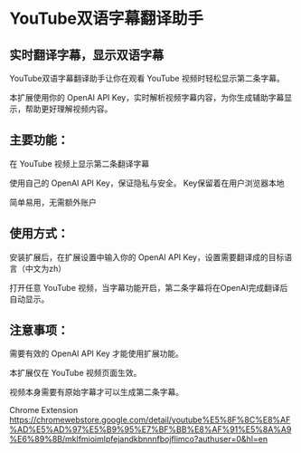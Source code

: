 # YouTube双语字幕翻译助手

## 实时翻译字幕，显示双语字幕

YouTube双语字幕翻译助手让你在观看 YouTube 视频时轻松显示第二条字幕。

本扩展使用你的 OpenAI API Key，实时解析视频字幕内容，为你生成辅助字幕显示，帮助更好理解视频内容。


## 主要功能：

在 YouTube 视频上显示第二条翻译字幕

使用自己的 OpenAI API Key，保证隐私与安全。 Key保留着在用户浏览器本地

简单易用，无需额外账户

## 使用方式：

安装扩展后，在扩展设置中输入你的 OpenAI API Key，设置需要翻译成的目标语言（中文为zh）

打开任意 YouTube 视频，当字幕功能开启，第二条字幕将在OpenAI完成翻译后自动显示。

## 注意事项：

需要有效的 OpenAI API Key 才能使用扩展功能。

本扩展仅在 YouTube 视频页面生效。

视频本身需要有原始字幕才可以生成第二条字幕。

Chrome Extension
https://chromewebstore.google.com/detail/youtube%E5%8F%8C%E8%AF%AD%E5%AD%97%E5%B9%95%E7%BF%BB%E8%AF%91%E5%8A%A9%E6%89%8B/mklfmioimlpfejandkbnnnfbojflimco?authuser=0&hl=en
